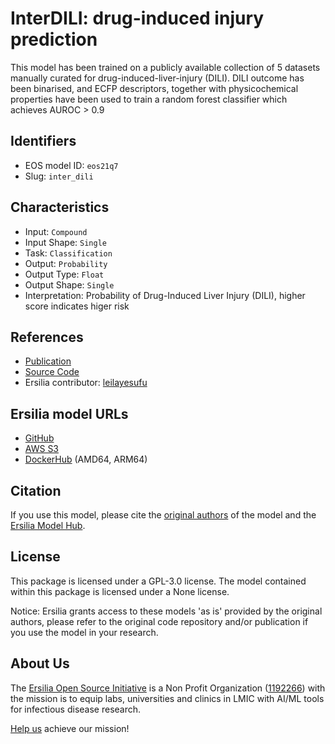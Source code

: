# InterDILI: drug-induced injury prediction

This model has been trained on a publicly available collection of 5 datasets manually curated for drug-induced-liver-injury (DILI). DILI outcome has been binarised, and ECFP descriptors, together with physicochemical properties have been used to train a random forest classifier which achieves AUROC > 0.9

## Identifiers

* EOS model ID: `eos21q7`
* Slug: `inter_dili`

## Characteristics

* Input: `Compound`
* Input Shape: `Single`
* Task: `Classification`
* Output: `Probability`
* Output Type: `Float`
* Output Shape: `Single`
* Interpretation: Probability of Drug-Induced Liver Injury (DILI), higher score indicates higer risk

## References

* [Publication](https://jcheminf.biomedcentral.com/articles/10.1186/s13321-023-00796-8)
* [Source Code](https://github.com/bmil-jnu/InterDILI)
* Ersilia contributor: [leilayesufu](https://github.com/leilayesufu)

## Ersilia model URLs
* [GitHub](https://github.com/ersilia-os/eos21q7)
* [AWS S3](https://ersilia-models-zipped.s3.eu-central-1.amazonaws.com/eos21q7.zip)
* [DockerHub](https://hub.docker.com/r/ersiliaos/eos21q7) (AMD64, ARM64)

## Citation

If you use this model, please cite the [original authors](https://jcheminf.biomedcentral.com/articles/10.1186/s13321-023-00796-8) of the model and the [Ersilia Model Hub](https://github.com/ersilia-os/ersilia/blob/master/CITATION.cff).

## License

This package is licensed under a GPL-3.0 license. The model contained within this package is licensed under a None license.

Notice: Ersilia grants access to these models 'as is' provided by the original authors, please refer to the original code repository and/or publication if you use the model in your research.

## About Us

The [Ersilia Open Source Initiative](https://ersilia.io) is a Non Profit Organization ([1192266](https://register-of-charities.charitycommission.gov.uk/charity-search/-/charity-details/5170657/full-print)) with the mission is to equip labs, universities and clinics in LMIC with AI/ML tools for infectious disease research.

[Help us](https://www.ersilia.io/donate) achieve our mission!